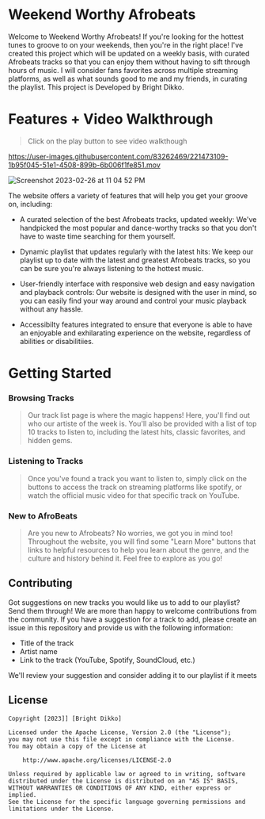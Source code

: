 #  Weekend Worthy Afrobeats

Welcome to Weekend Worthy Afrobeats! If you're looking for the hottest tunes to groove to on your weekends, then you're in the right place! I've created this project which will be updated on a weekly basis, with curated Afrobeats tracks so that you can enjoy them without having to sift through hours of music. I will consider fans favorites across multiple streaming platforms, as well as what sounds good to me and my friends, in curating the playlist. This project is Developed by Bright Dikko.


# Features + Video Walkthrough
> Click on the play button to see video walkthough

https://user-images.githubusercontent.com/83262469/221473109-1b95f045-51e1-4508-899b-6b006f1fe851.mov

![Screenshot 2023-02-26 at 11 04 52 PM](https://user-images.githubusercontent.com/83262469/221472086-d1e3374f-bf4a-40fc-8260-61f902ba1cbb.png)


The website offers a variety of features that will help you get your groove on, including:
- A curated selection of the best Afrobeats tracks, updated weekly: We've handpicked the most popular and dance-worthy tracks so that you don't have to waste time searching for them yourself.
- Dynamic playlist that updates regularly with the latest hits: We keep our playlist up to date with the latest and greatest Afrobeats tracks, so you can be sure you're always listening to the hottest music.

- User-friendly interface with responsive web design and easy navigation and playback controls: Our website is designed with the user in mind, so you can easily find your way around and control your music playback without any hassle.

- Accessibilty features integrated to ensure that everyone is able to have an enjoyable and exhilarating experience on the website, regardless of abilities or disabilitiies.


# Getting Started

### Browsing Tracks
> Our track list page is where the magic happens! Here, you'll find out who our artiste of the week is. You'll also be provided with a list of top 10 tracks to listen to, including the latest hits, classic favorites, and hidden gems.

### Listening to Tracks
> Once you've found a track you want to listen to, simply click on the buttons to access the track on streaming platforms like spotify, or watch the official music video for that specific track on YouTube.

### New to AfroBeats
> Are you new to Afrobeats? No worries, we got you in mind too! Throughout the website, you will find some "Learn More" buttons that links to helpful resources to help you learn about the genre, and the culture and history behind it. Feel free to explore as you go!


## Contributing
 Got suggestions on new tracks you would like us to add to our playlist? Send them through! We are more than happy to welcome contributions from the community. If you have a suggestion for a track to add, please create an issue in this repository and provide us with the following information:
- Title of the track
- Artist name
- Link to the track (YouTube, Spotify, SoundCloud, etc.)

We'll review your suggestion and consider adding it to our playlist if it meets 


## License

    Copyright [2023]] [Bright Dikko]

    Licensed under the Apache License, Version 2.0 (the "License");
    you may not use this file except in compliance with the License.
    You may obtain a copy of the License at

        http://www.apache.org/licenses/LICENSE-2.0

    Unless required by applicable law or agreed to in writing, software
    distributed under the License is distributed on an "AS IS" BASIS,
    WITHOUT WARRANTIES OR CONDITIONS OF ANY KIND, either express or implied.
    See the License for the specific language governing permissions and
    limitations under the License.
